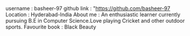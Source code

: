 username : basheer-97
github link : "https://github.com/basheer-97
Location : Hyderabad-India
About me : An enthusiastic learner currently pursuing B.E in Computer Science.Love playing
           Cricket and other outdoor sports.
Favourite book : Black Beauty